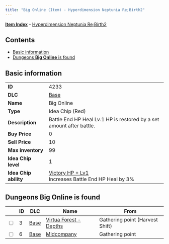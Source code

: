 ```yaml
---
title: "Big Online (Item) - Hyperdimension Neptunia Re;Birth2"
---
```


[**Item Index**](/neptunia/rb2/item/index.html) - [Hyperdimension Neptunia Re;Birth2](/neptunia/rb2)

## Contents

- [Basic information](#basic-information)
- [Dungeons **Big Online** is found](#dungeons-big-online-is-found)

## Basic information

|   |   |
| -- | -- |
| **ID** | 4233 |
| **DLC** | [Base](/neptunia/rb2/dlc/0-base.html) |
| **Name** | Big Online |
| **Type** | Idea Chip (Red) |
| **Description** | Battle End HP Heal Lv.1 HP is restored by a set amount after battle. |
| **Buy Price** | 0 |
| **Sell Price** | 10 |
| **Max inventory** | 99 |
| **Idea Chip level** | 1 |
| **Idea Chip ability** | [Victory HP + Lv1](/neptunia/rb2/ability/0-9632-victory-hp-lv1.html)<br />Increases Battle End HP Heal by 3% |

## Dungeons **Big Online** is found

|    | ID | DLC | Name | From |
| -- | -- | --- | ---- | ---- |
| <input type="checkbox" id="rb2-dungeon-0-3" class="trackbox" /> | 3 | [Base](/neptunia/rb2/dlc/0-base.html) | [Virtua Forest - Depths](/neptunia/rb2/dungeon/0-3-virtua-forest-depths.html) | Gathering point (Harvest Shift) |
| <input type="checkbox" id="rb2-dungeon-0-6" class="trackbox" /> | 6 | [Base](/neptunia/rb2/dlc/0-base.html) | [Midcompany](/neptunia/rb2/dungeon/0-6-midcompany.html) | Gathering point |